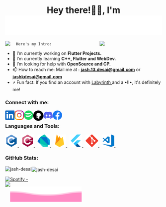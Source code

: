 <h1 align="middle"> Hey there!👋🏻, I'm <a href="https://github.com/jash-desai">
  <img align="middle" src = "https://raw.githubusercontent.com/jash-desai/jash-desai/main/MyName.svg">
</a> </h1>

<!-- <p align="middle"> <img src="https://komarev.com/ghpvc/?username=jash-desai&label=Profile%20views&color=ff4da6&style=plastic" alt="jash-desai" /> </p> -->

<img align="right" width="200px"  src="https://camo.githubusercontent.com/ffbf71edb9eb65671926a8cc42a5a740bf5b799a9b93699a3a0de76e1793a80b/68747470733a2f2f6d656469612e67697068792e636f6d2f6d656469612f54456e586b637348725034596564436868412f67697068792e676966">

<img align="left" src="https://media.giphy.com/media/iY8CRBdQXODJSCERIr/giphy.gif" width="35px"> `Here's my Intro:`
- 🔭 I’m currently working on <b>Flutter Projects.</b> </br>
- 🌱 I’m currently learning <b>C++, Flutter and WebDev.</b></br>
- 🤔 I’m looking for help with <b>OpenSource and CP.</b></br>
- 📫 How to reach me: Mail me at : <b>jash.13.desai@gmail.com</b> or <b>jashkdesai@gmail.com</b></br>
- ⚡ Fun fact: If you find an account with <a href ="https://raw.githubusercontent.com/jash-desai/jash-desai/main/Labyrinth.jpeg" />Labyrinth </a> and a •!!•, it's definitely me!</br>


<!-- - 👯 I’m looking to collaborate on 
<!-- - 💬 Ask me about -->

<h3> Connect with me: </h3>
<a href="https://www.linkedin.com/in/jade13/">
  <img align="left" alt="LinkedIn" width="30px" src="https://raw.githubusercontent.com/jash-desai/jash-desai/main/assets/linkedin.svg" />
</a>
<a href="https://instagram.com/_jade13._">
 <img align="left" alt="Instagram" width="30px" src="https://raw.githubusercontent.com/jash-desai/jash-desai/main/assets/instagram.svg" />
</a>
<a href="https://open.spotify.com/user/vvghoq1frj9jgqpgne20hkoo9">
  <img align="left" alt="Spotify" width="30px" src="https://raw.githubusercontent.com/jash-desai/jash-desai/main/assets/spotify.svg" />
</a>
<a href="https://github.com/jash-desai">
  <img align="left" alt="GitHub" width="33px" src="https://raw.githubusercontent.com/jash-desai/jash-desai/main/assets/github_original.svg" />
</a>
<a href="http://discordapp.com/users/776025704818671637">
  <img align="left" alt="Discord" width="30px" src="https://raw.githubusercontent.com/jash-desai/jash-desai/main/assets/discord.svg" />
</a>
<a href="https://www.facebook.com/jash.x.desai.13/">
  <img align="left" alt="Facebook" width="30px" src="https://raw.githubusercontent.com/jash-desai/jash-desai/main/assets/facebook.svg" />
</a>
<!-- <a href="">
  <img align="left" alt="Facebook" width="30px" src="https://raw.githubusercontent.com/jash-desai/jash-desai/main/assets/codechef.svg" />
</a>
<a href="">
  <img align="left" alt="Facebook" width="30px" src="https://raw.githubusercontent.com/jash-desai/jash-desai/main/assets/codeforces.svg" />
</a> -->
</br>
 
<h3>Languages and Tools:</h3>

<a href="https://www.cprogramming.com/"> <img src="https://raw.githubusercontent.com/jash-desai/jash-desai/main/assets_languages/c-original.svg" alt="c" width="40" height="40"/> </a> &nbsp;
<a href="https://www.w3schools.com/cpp/"> <img src="https://raw.githubusercontent.com/jash-desai/jash-desai/main/assets_languages/cplusplus-original.svg" alt="cplusplus" width="40" height="40"/> </a>  &nbsp;
<a href="https://dart.dev" target="_blank"> <img src="https://raw.githubusercontent.com/jash-desai/jash-desai/main/assets_languages/dartlang-icon.svg" alt="dart" width="40" height="40"/> </a>  &nbsp;
<a href="https://firebase.google.com/"> <img src="https://raw.githubusercontent.com/jash-desai/jash-desai/main/assets_languages/firebase-icon.svg" alt="firebase" width="40" height="40"/> </a>  &nbsp;
<a href="https://flutter.dev"> <img src="https://raw.githubusercontent.com/jash-desai/jash-desai/main/assets_languages/flutterio-icon.svg" alt="flutter" width="40" height="40"/> </a>  &nbsp;
<a href="https://git-scm.com/"> <img src="https://raw.githubusercontent.com/jash-desai/jash-desai/main/assets_languages/git-scm-icon.svg" alt="git" width="40" height="40"/> </a>  &nbsp;
<a href="https://code.visualstudio.com/"> <img src="https://raw.githubusercontent.com/jash-desai/jash-desai/main/assets_languages/visualstudio_code-icon.svg" alt="vs-code" width="40" height="40"/> </a>  &nbsp;

 
 <h3>GitHub Stats:</h3>
 
<!--  <img align="right"src="" alt="jash-desai" width="150"> -->
 
 <img align="left" src="https://github-readme-stats.vercel.app/api/top-langs?username=jash-desai&show_icons=true&layout=compact&theme=dracula&hide_border=true&disable_animations =false&locale=en" alt="jash-desai" /> 
 <img align="center" src="https://github-readme-stats.vercel.app/api?username=jash-desai&show_icons=true&theme=dracula&hide_border=true&disable_animations =false&locale=en" alt="jash-desai" width="410" />

  
[![Spotify -](https://spotify-github-profile.vercel.app/api/view?uid=vvghoq1frj9jgqpgne20hkoo9&cover_image=true&theme=novatorem)](https://open.spotify.com/user/vvghoq1frj9jgqpgne20hkoo9)
</br>
<img align="left" src = "https://github-readme-streak-stats.herokuapp.com?user=jash-desai&theme=dracula&hide_border=true">
<!-- </br></br></br> -->
<!-- <a href="https://readme-jokes.vercel.app"><img align="center" src="https://readme-jokes.vercel.app/api?theme=dracula&hide_border=true" alt="Dev Jokes"></a> -->
<!-- ![Jokes Card](https://readme-jokes.vercel.app/api?theme=dracula&hide_border=true) -->



<!-- <img align="center" src="https://github-profile-trophy.vercel.app/?username=jash-desai&theme=dracula&row=1&column=3&margin-w=5&no-bg=false&no-frame=true"/> -->
<!-- [<p>&nbsp;<img align="center" src="https://github-readme-stats.vercel.app/api/pin?username=jash-desai&theme=dracula&hide_border=true&disable_animations=false&repo=jash-desai" alt="jash-desai" /></p>](github.com/jash-desai/jash-desai) -->

<!-- <h3>Programmer's Quote of the Day:</h3>
[![A bit of quotes](https://quotes-github-readme.vercel.app/api?type=horizontal)](https://github.com/piyushsuthar/github-readme-quotes)
 -->

<!-- <img align="center" width="30px" src ="https://www.learninpublic.org/duck.svg" > -->
<a href="https://github.com/jash-desai">
  <img align="middle" src = "https://raw.githubusercontent.com/jash-desai/jash-desai/main/bottom-footer.svg">
</a>
